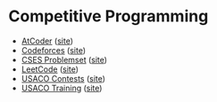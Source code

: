 # Competitive Programming

- [AtCoder](./AtCoder) ([site](https://atcoder.jp/))
- [Codeforces](./Codeforces) ([site](http://codeforces.com/))
- [CSES Problemset](./CSES%20Problemset) ([site](https://cses.fi/problemset/))
- [LeetCode](./LeetCode) ([site](https://leetcode.com/))
- [USACO Contests](./USACO%20Contests) ([site](http://usaco.org/))
- [USACO Training](USACO%20Training) ([site](https://train.usaco.org/))